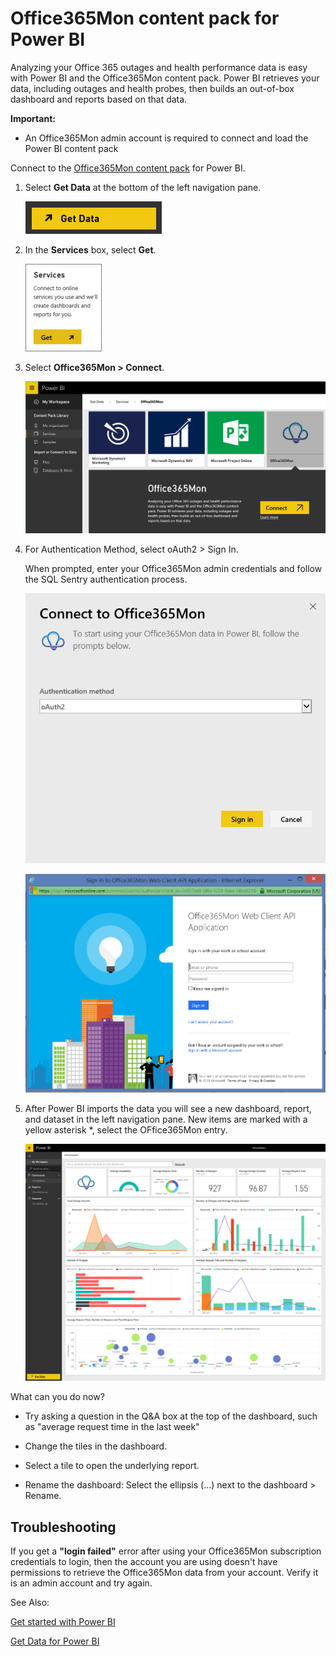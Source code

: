 ﻿<properties 
   pageTitle="Office365Mon content pack for Power BI"
   description="Office365Mon content pack for Power BI"
   services="powerbi" 
   documentationCenter="" 
   authors="tpalmer" 
   manager="mblythe" 
   editor=""
   tags=""/>
 
<tags
   ms.service="powerbi"
   ms.devlang="NA"
   ms.topic="article"
   ms.tgt_pltfrm="NA"
   ms.workload="powerbi"
   ms.date="09/28/2015"
   ms.author="maggies"/>
# Office365Mon content pack for Power BI

Analyzing your Office 365 outages and health performance data is easy with Power BI and the Office365Mon content pack. Power BI retrieves your data, including outages and health probes, then builds an out-of-box dashboard and reports based on that data.

**Important:**

-   An Office365Mon admin account is required to connect and load the Power BI content pack

Connect to the [Office365Mon content pack](https://app.powerbi.com/groups/me/getdata/services/) for Power BI.



1.  Select **Get Data** at the bottom of the left navigation pane.

	![](media/powerbi-content-pack-office365mon/PBI_GetData.png)

2.  In the **Services** box, select **Get**.

	![](media/powerbi-content-pack-office365mon/PBI_GetServices.png) 

3.  Select **Office365Mon \> Connect**.

	![](media/powerbi-content-pack-office365mon/connect.png)

4.  For Authentication Method, select oAuth2 \> Sign In.

	When prompted, enter your Office365Mon admin credentials and follow the SQL Sentry authentication process.

	![](media/powerbi-content-pack-office365mon/creds.png)
    
    ![](media/powerbi-content-pack-office365mon/creds2.png)

6.  After Power BI imports the data you will see a new dashboard, report, and dataset in the left navigation pane. New items are marked with a yellow asterisk \*, select the OFfice365Mon entry.

	![](media/powerbi-content-pack-office365mon/dashboard4.png)



What can you do now?

-   Try asking a question in the Q&A box at the top of the dashboard, such as "average request time in the last week"

-   Change the tiles in the dashboard.

-   Select a tile to open the underlying report.

-   Rename the dashboard: Select the ellipsis (…) next to the dashboard \> Rename.




## Troubleshooting

If you get a **"login failed"** error after using your Office365Mon subscription credentials to login, then the account you are using doesn't have permissions to retrieve the Office365Mon data from your account. Verify it is an admin account and try again.


See Also:


[Get started with Power BI](powerbi-service-get-started.md)

[Get Data for Power BI](powerbi-service-get-data.md)

